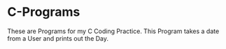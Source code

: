 # C-Programs
 These are Programs for my C Coding Practice.
 This Program takes a date from a User and prints out the Day.
 
